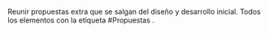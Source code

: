 Reunir propuestas extra que se salgan del diseño y desarrollo inicial. 
Todos los elementos con la etiqueta #Propuestas .

